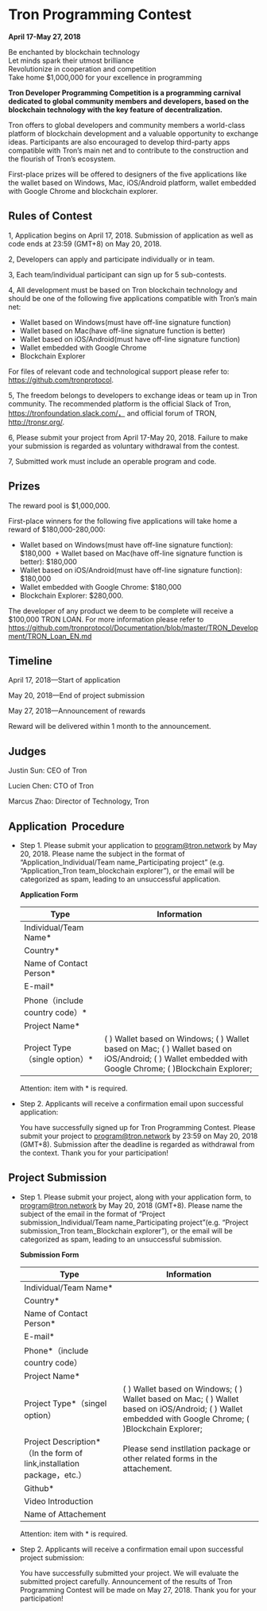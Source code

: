# Tron Programming Contest

**April 17-May 27, 2018**

Be enchanted by blockchain technology  
Let minds spark their utmost brilliance  
Revolutionize in cooperation and competition  
Take home $1,000,000 for your excellence in programming

**Tron Developer Programming Competition is a programming carnival dedicated to global community members and developers, based on the blockchain technology with the key feature of decentralization.**  

Tron offers to global developers and community members a world-class platform of blockchain development and a valuable opportunity to exchange ideas. Participants are also encouraged to develop third-party apps compatible with Tron’s main net and to contribute to the construction and the flourish of Tron’s ecosystem.  

First-place prizes will be offered to designers of the five applications like the wallet based on Windows, Mac, iOS/Android platform, wallet embedded with Google Chrome and blockchain explorer.

## Rules of Contest

1, Application begins on April 17, 2018. Submission of application as well as code ends at 23:59 (GMT+8) on May 20, 2018.

2, Developers can apply and participate individually or in team.

3, Each team/individual participant can sign up for 5 sub-contests.

4, All development must be based on Tron blockchain technology and should be one of the following five applications compatible with Tron’s main net:  
    
+ Wallet based on Windows(must have off-line signature function)
+ Wallet based on Mac(have off-line signature function is better)
+ Wallet based on iOS/Android(must have off-line signature function)
+ Wallet embedded with Google Chrome
+ Blockchain Explorer


For files of relevant code and technological support please refer to: https://github.com/tronprotocol.

5, The freedom belongs to developers to exchange ideas or team up in Tron community. The recommended platform is the official Slack of Tron, https://tronfoundation.slack.com/， and official forum of TRON, http://tronsr.org/.

6, Please submit your project from April 17-May 20, 2018. Failure to make your submission is regarded as voluntary withdrawal from the contest.

7, Submitted work must include an operable program and code.

## Prizes

The reward pool is $1,000,000.  

First-place winners for the following five applications will take home a reward of $180,000-280,000:

+ Wallet based on Windows(must have off-line signature function): $180,000
 + Wallet based on Mac(have off-line signature function is better): $180,000 
+ Wallet based on iOS/Android(must have off-line signature function): $180,000 
+ Wallet embedded with Google Chrome: $180,000
+ Blockchain Explorer: $280,000.


The developer of any product we deem to be complete will receive a $100,000 TRON LOAN. For more information please refer to  
https://github.com/tronprotocol/Documentation/blob/master/TRON_Development/TRON_Loan_EN.md

## Timeline

April 17, 2018—Start of application  

May 20, 2018—End of project submission  

May 27, 2018—Announcement of rewards  

Reward will be delivered within 1 month to the announcement.

## Judges

Justin Sun: CEO of Tron  

Lucien Chen: CTO of Tron  

Marcus Zhao: Director of Technology, Tron

## Application  Procedure

+ Step 1. Please submit your application to program@tron.network by May 20, 2018. Please name the subject in the format of “Application_Individual/Team name_Participating project” (e.g. “Application_Tron team_blockchain explorer”), or the email will be categorized as spam, leading to an unsuccessful application.

    **Application Form**
        
    |Type|Information|  
    |---|---| 
    |Individual/Team Name*|    
    |Country*|
    |Name of Contact Person*|
    |E-mail*|
    |Phone（include country code）*|
    |Project Name*|
    |Project Type（single option）*|(  ) Wallet based on Windows; (  ) Wallet based on Mac; (  ) Wallet based on iOS/Android; (  ) Wallet embedded with Google Chrome; (  )Blockchain Explorer;|
   
    Attention: item with * is required.
 
+ Step 2. Applicants will receive a confirmation email upon successful application:

    You have successfully signed up for Tron Programming Contest. Please submit your project to program@tron.network by 23:59 on May 20, 2018 (GMT+8). Submission after the deadline is regarded as withdrawal from the context. Thank you for your participation!
     
## Project Submission
 
+ Step 1. Please submit your project, along with your application form, to program@tron.network by May 20, 2018 (GMT+8). Please name the subject of the email in the format of “Project submission_Individual/Team name_Participating project”(e.g. “Project submission_Tron team_Blockchain explorer”), or the email will be categorized as spam, leading to an unsuccessful submission.

    **Submission Form**

    |Type|Information|
    |---|---|
    |Individual/Team Name*|
    |Country*|
    |Name of Contact Person*|
    |E-mail*|
    |Phone*（include country code）|
    |Project Name*|
    |Project Type*（singel option）|(  ) Wallet based on Windows; (  ) Wallet based on Mac; (  ) Wallet based on iOS/Android; (  ) Wallet embedded with Google Chrome; (  )Blockchain Explorer;|
    |Project Description*（In the form of link,installation package，etc.）|Please send instllation package or other related forms in the attachement. |
    |Github*|
    |Video Introduction|
    |Name of Attachement|
    
    Attention: item with * is required.
 
+ Step 2. Applicants will receive a confirmation email upon successful project submission:

    You have successfully submitted your project. We will evaluate the submitted project carefully. Announcement of the results of Tron Programming Contest will be made on May 27, 2018. Thank you for your participation!
